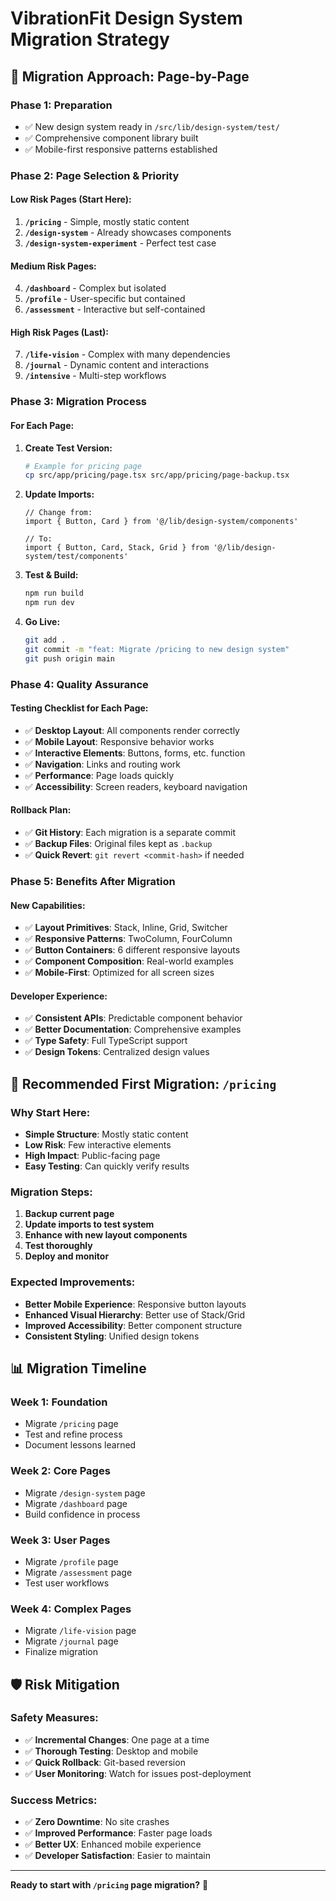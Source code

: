 # VibrationFit Design System Migration Strategy

## 🎯 **Migration Approach: Page-by-Page**

### **Phase 1: Preparation**
- ✅ New design system ready in `/src/lib/design-system/test/`
- ✅ Comprehensive component library built
- ✅ Mobile-first responsive patterns established

### **Phase 2: Page Selection & Priority**

#### **Low Risk Pages (Start Here):**
1. **`/pricing`** - Simple, mostly static content
2. **`/design-system`** - Already showcases components
3. **`/design-system-experiment`** - Perfect test case

#### **Medium Risk Pages:**
4. **`/dashboard`** - Complex but isolated
5. **`/profile`** - User-specific but contained
6. **`/assessment`** - Interactive but self-contained

#### **High Risk Pages (Last):**
7. **`/life-vision`** - Complex with many dependencies
8. **`/journal`** - Dynamic content and interactions
9. **`/intensive`** - Multi-step workflows

### **Phase 3: Migration Process**

#### **For Each Page:**

1. **Create Test Version:**
   ```bash
   # Example for pricing page
   cp src/app/pricing/page.tsx src/app/pricing/page-backup.tsx
   ```

2. **Update Imports:**
   ```tsx
   // Change from:
   import { Button, Card } from '@/lib/design-system/components'
   
   // To:
   import { Button, Card, Stack, Grid } from '@/lib/design-system/test/components'
   ```

3. **Test & Build:**
   ```bash
   npm run build
   npm run dev
   ```

4. **Go Live:**
   ```bash
   git add .
   git commit -m "feat: Migrate /pricing to new design system"
   git push origin main
   ```

### **Phase 4: Quality Assurance**

#### **Testing Checklist for Each Page:**
- ✅ **Desktop Layout**: All components render correctly
- ✅ **Mobile Layout**: Responsive behavior works
- ✅ **Interactive Elements**: Buttons, forms, etc. function
- ✅ **Navigation**: Links and routing work
- ✅ **Performance**: Page loads quickly
- ✅ **Accessibility**: Screen readers, keyboard navigation

#### **Rollback Plan:**
- ✅ **Git History**: Each migration is a separate commit
- ✅ **Backup Files**: Original files kept as `.backup`
- ✅ **Quick Revert**: `git revert <commit-hash>` if needed

### **Phase 5: Benefits After Migration**

#### **New Capabilities:**
- ✅ **Layout Primitives**: Stack, Inline, Grid, Switcher
- ✅ **Responsive Patterns**: TwoColumn, FourColumn
- ✅ **Button Containers**: 6 different responsive layouts
- ✅ **Component Composition**: Real-world examples
- ✅ **Mobile-First**: Optimized for all screen sizes

#### **Developer Experience:**
- ✅ **Consistent APIs**: Predictable component behavior
- ✅ **Better Documentation**: Comprehensive examples
- ✅ **Type Safety**: Full TypeScript support
- ✅ **Design Tokens**: Centralized design values

## 🚀 **Recommended First Migration: `/pricing`**

### **Why Start Here:**
- **Simple Structure**: Mostly static content
- **Low Risk**: Few interactive elements
- **High Impact**: Public-facing page
- **Easy Testing**: Can quickly verify results

### **Migration Steps:**
1. **Backup current page**
2. **Update imports to test system**
3. **Enhance with new layout components**
4. **Test thoroughly**
5. **Deploy and monitor**

### **Expected Improvements:**
- **Better Mobile Experience**: Responsive button layouts
- **Enhanced Visual Hierarchy**: Better use of Stack/Grid
- **Improved Accessibility**: Better component structure
- **Consistent Styling**: Unified design tokens

## 📊 **Migration Timeline**

### **Week 1: Foundation**
- Migrate `/pricing` page
- Test and refine process
- Document lessons learned

### **Week 2: Core Pages**
- Migrate `/design-system` page
- Migrate `/dashboard` page
- Build confidence in process

### **Week 3: User Pages**
- Migrate `/profile` page
- Migrate `/assessment` page
- Test user workflows

### **Week 4: Complex Pages**
- Migrate `/life-vision` page
- Migrate `/journal` page
- Finalize migration

## 🛡️ **Risk Mitigation**

### **Safety Measures:**
- ✅ **Incremental Changes**: One page at a time
- ✅ **Thorough Testing**: Desktop and mobile
- ✅ **Quick Rollback**: Git-based reversion
- ✅ **User Monitoring**: Watch for issues post-deployment

### **Success Metrics:**
- ✅ **Zero Downtime**: No site crashes
- ✅ **Improved Performance**: Faster page loads
- ✅ **Better UX**: Enhanced mobile experience
- ✅ **Developer Satisfaction**: Easier to maintain

---

**Ready to start with `/pricing` page migration?** 🚀
